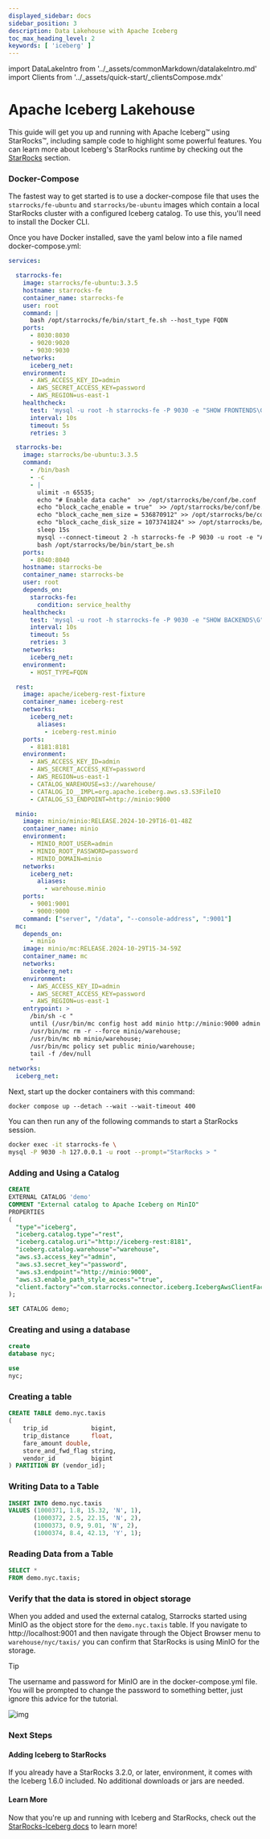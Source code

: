 ```yaml
---
displayed_sidebar: docs
sidebar_position: 3
description: Data Lakehouse with Apache Iceberg
toc_max_heading_level: 2
keywords: [ 'iceberg' ]
---
```


import DataLakeIntro from '../_assets/commonMarkdown/datalakeIntro.md'
import Clients from '../_assets/quick-start/_clientsCompose.mdx'

# Apache Iceberg Lakehouse

This guide will get you up and running with Apache Iceberg™ using StarRocks™, including sample code to highlight some
powerful features. You can learn more about Iceberg's StarRocks runtime by checking out
the [StarRocks](../data_source/catalog/iceberg/iceberg_catalog.md) section.

### Docker-Compose

The fastest way to get started is to use a docker-compose file that uses the `starrocks/fe-ubuntu` and `starrocks/be-ubuntu`
images which contain a local StarRocks cluster with a configured Iceberg catalog. To use this, you'll need to install
the Docker CLI.

Once you have Docker installed, save the yaml below into a file named docker-compose.yml:

```yml
services:

  starrocks-fe:
    image: starrocks/fe-ubuntu:3.3.5
    hostname: starrocks-fe
    container_name: starrocks-fe
    user: root
    command: |
      bash /opt/starrocks/fe/bin/start_fe.sh --host_type FQDN
    ports:
      - 8030:8030
      - 9020:9020
      - 9030:9030
    networks:
      iceberg_net:
    environment:
      - AWS_ACCESS_KEY_ID=admin
      - AWS_SECRET_ACCESS_KEY=password
      - AWS_REGION=us-east-1
    healthcheck:
      test: 'mysql -u root -h starrocks-fe -P 9030 -e "SHOW FRONTENDS\G" |grep "Alive: true"'
      interval: 10s
      timeout: 5s
      retries: 3

  starrocks-be:
    image: starrocks/be-ubuntu:3.3.5
    command:
      - /bin/bash
      - -c
      - |
        ulimit -n 65535;
        echo "# Enable data cache"  >> /opt/starrocks/be/conf/be.conf
        echo "block_cache_enable = true"  >> /opt/starrocks/be/conf/be.conf
        echo "block_cache_mem_size = 536870912" >> /opt/starrocks/be/conf/be.conf
        echo "block_cache_disk_size = 1073741824" >> /opt/starrocks/be/conf/be.conf
        sleep 15s
        mysql --connect-timeout 2 -h starrocks-fe -P 9030 -u root -e "ALTER SYSTEM ADD BACKEND \"starrocks-be:9050\";"
        bash /opt/starrocks/be/bin/start_be.sh
    ports:
      - 8040:8040
    hostname: starrocks-be
    container_name: starrocks-be
    user: root
    depends_on:
      starrocks-fe:
        condition: service_healthy
    healthcheck:
      test: 'mysql -u root -h starrocks-fe -P 9030 -e "SHOW BACKENDS\G" |grep "Alive: true"'
      interval: 10s
      timeout: 5s
      retries: 3
    networks:
      iceberg_net:
    environment:
      - HOST_TYPE=FQDN

  rest:
    image: apache/iceberg-rest-fixture
    container_name: iceberg-rest
    networks:
      iceberg_net:
        aliases:
          - iceberg-rest.minio
    ports:
      - 8181:8181
    environment:
      - AWS_ACCESS_KEY_ID=admin
      - AWS_SECRET_ACCESS_KEY=password
      - AWS_REGION=us-east-1
      - CATALOG_WAREHOUSE=s3://warehouse/
      - CATALOG_IO__IMPL=org.apache.iceberg.aws.s3.S3FileIO
      - CATALOG_S3_ENDPOINT=http://minio:9000

  minio:
    image: minio/minio:RELEASE.2024-10-29T16-01-48Z
    container_name: minio
    environment:
      - MINIO_ROOT_USER=admin
      - MINIO_ROOT_PASSWORD=password
      - MINIO_DOMAIN=minio
    networks:
      iceberg_net:
        aliases:
          - warehouse.minio
    ports:
      - 9001:9001
      - 9000:9000
    command: ["server", "/data", "--console-address", ":9001"]
  mc:
    depends_on:
      - minio
    image: minio/mc:RELEASE.2024-10-29T15-34-59Z
    container_name: mc
    networks:
      iceberg_net:
    environment:
      - AWS_ACCESS_KEY_ID=admin
      - AWS_SECRET_ACCESS_KEY=password
      - AWS_REGION=us-east-1
    entrypoint: >
      /bin/sh -c "
      until (/usr/bin/mc config host add minio http://minio:9000 admin password) do echo '...waiting...' && sleep 1; done;
      /usr/bin/mc rm -r --force minio/warehouse;
      /usr/bin/mc mb minio/warehouse;
      /usr/bin/mc policy set public minio/warehouse;
      tail -f /dev/null
      "
networks:
  iceberg_net:
```

Next, start up the docker containers with this command:

```Plain
docker compose up --detach --wait --wait-timeout 400
```

You can then run any of the following commands to start a StarRocks session.

```bash
docker exec -it starrocks-fe \
mysql -P 9030 -h 127.0.0.1 -u root --prompt="StarRocks > "
```

### Adding and Using a Catalog

```SQL
CREATE
EXTERNAL CATALOG 'demo'
COMMENT "External catalog to Apache Iceberg on MinIO"
PROPERTIES
(
  "type"="iceberg",
  "iceberg.catalog.type"="rest",
  "iceberg.catalog.uri"="http://iceberg-rest:8181",
  "iceberg.catalog.warehouse"="warehouse",
  "aws.s3.access_key"="admin",
  "aws.s3.secret_key"="password",
  "aws.s3.endpoint"="http://minio:9000",
  "aws.s3.enable_path_style_access"="true",
  "client.factory"="com.starrocks.connector.iceberg.IcebergAwsClientFactory"  
);
```

```SQL
SET CATALOG demo;
```

### Creating and using a database

```SQL
create
database nyc;
```

```SQL
use
nyc;
```

### Creating a table

```SQL
CREATE TABLE demo.nyc.taxis
(
    trip_id            bigint,
    trip_distance      float,
    fare_amount double,
    store_and_fwd_flag string,
    vendor_id          bigint
) PARTITION BY (vendor_id);
```

### Writing Data to a Table

```SQL
INSERT INTO demo.nyc.taxis
VALUES (1000371, 1.8, 15.32, 'N', 1),
       (1000372, 2.5, 22.15, 'N', 2),
       (1000373, 0.9, 9.01, 'N', 2),
       (1000374, 8.4, 42.13, 'Y', 1);
```

### Reading Data from a Table

```SQL
SELECT *
FROM demo.nyc.taxis;
```

### Verify that the data is stored in object storage

When you added and used the external catalog, Starrocks started using MinIO as the object store for the `demo.nyc.taxis`
table. If you navigate to http://localhost:9001 and then navigate through the Object Browser menu to
`warehouse/nyc/taxis/` you can confirm that StarRocks is using MinIO for the storage.

Tip

The username and password for MinIO are in the docker-compose.yml file. You will be prompted to change the password to
something better, just ignore this advice for the tutorial.

![img](../_assets/quick-start/MinIO-Iceberg-data.png)

### Next Steps

#### Adding Iceberg to StarRocks

If you already have a StarRocks 3.2.0, or later, environment, it comes with the Iceberg 1.6.0 included. No additional
downloads or jars are needed.

#### Learn More

Now that you're up and running with Iceberg and StarRocks, check out
the [StarRocks-Iceberg docs](../data_source/catalog/iceberg/iceberg_catalog.md) to learn more!

